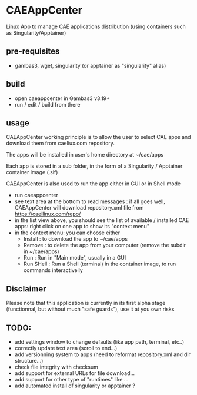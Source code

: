 # CAEAppCenter
Linux App to manage CAE applications distribution (using containers such as Singularity/Apptainer)

## pre-requisites
- gambas3, wget, singularity (or apptainer as "singularity" alias) 

## build
- open caeappcenter in Gambas3 v3.19+
- run / edit / build from there

## usage 
CAEAppCenter working principle is to allow the user to select CAE apps and download them from caeliux.com repository.

The apps will be installed in user's home directory at ~/cae/apps

Each app is stored in a sub folder, in the form of a Singularity / Apptainer container image (.sif)

CAEAppCenter is also used to run the app either in GUI or in Shell mode

- run caeappcenter 
- see text area at the bottom to read messages : 
if all goes well, CAEAppCenter will download repository.xml file from https://caeilinux.com/repo/  
- in the list view above, you should see the list of available / installed CAE apps: right click on one app to show its "context menu"
- in the context menu: you can choose either
  - Install : to download the app to ~/cae/apps
  - Remove : to delete the app from your computer (remove the subdir in ~/cae/apps)
  - Run : Run in "Main mode", usually in a GUI
  - Run SHell : Run a Shell (terminal) in the container image, to run commands interactivelly
  
## Disclaimer
Please note that this application is currently in its first alpha stage (functionnal, but without much "safe guards"), use it at you own risks

## TODO:
- add settings window to change defaults (like app path, terminal, etc..)
- correctly update text area (scroll to end...)
- add versionning system to apps (need to reformat repository.xml and dir structure...)
- check file integrity with checksum
- add support for external URLs for file download...
- add support for other type of "runtimes" like ...
- add automated install of singularity or apptainer ? 

